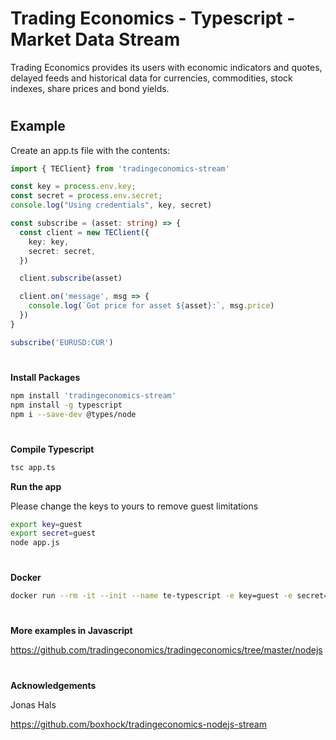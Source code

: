 # Trading Economics - Typescript - Market Data Stream

Trading Economics provides its users with economic indicators and quotes, delayed feeds and historical data for currencies, commodities, stock indexes, share prices and bond yields. 

#
## Example

Create an app.ts file with the contents:


```typescript
import { TEClient} from 'tradingeconomics-stream'

const key = process.env.key;
const secret = process.env.secret;
console.log("Using credentials", key, secret)

const subscribe = (asset: string) => {
  const client = new TEClient({
    key: key,
    secret: secret,
  })

  client.subscribe(asset)

  client.on('message', msg => {
    console.log(`Got price for asset ${asset}:`, msg.price)
  })
}

subscribe('EURUSD:CUR')
```

#
**Install Packages**

```bash
npm install 'tradingeconomics-stream'
npm install -g typescript
npm i --save-dev @types/node
```


#
**Compile Typescript**

```bash
tsc app.ts
```

**Run the app**

Please change the keys to yours to remove guest limitations

```bash
export key=guest
export secret=guest 
node app.js
```
#

**Docker**

```bash
docker run --rm -it --init --name te-typescript -e key=guest -e secret=guest tradingeconomics/typescript:latest
```
#



##

**More examples in Javascript**


https://github.com/tradingeconomics/tradingeconomics/tree/master/nodejs

##

#

**Acknowledgements** 


Jonas Hals


https://github.com/boxhock/tradingeconomics-nodejs-stream



